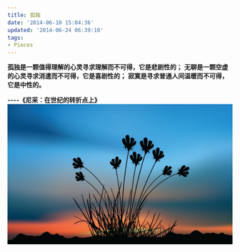 ```yaml
---
title: 孤独
date: '2014-06-10 15:04:36'
updated: '2014-06-24 06:39:10'
tags: 
- Pieces
---
```


**孤独是一颗值得理解的心灵寻求理解而不可得，它是悲剧性的；**
**无聊是一颗空虚的心灵寻求消遣而不可得，它是喜剧性的；**
**寂寞是寻求普通人间温暖而不可得，它是中性的。**

**----《尼采：在世纪的转折点上》**
![](孤独/lonely.jpg)
